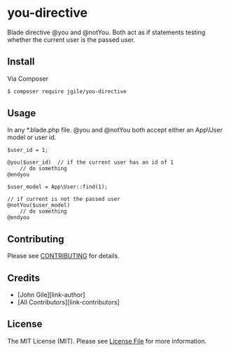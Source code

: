 # you-directive
Blade directive @you and @notYou.  Both act as if statements testing whether the current user is the passed user.

## Install

Via Composer

``` bash
$ composer require jgile/you-directive
```

## Usage

In any *.blade.php file.  @you and @notYou both accept either an App\User model or user id.

``` blade
$user_id = 1;

@you($user_id)  // if the current user has an id of 1
    // do something
@endyou
```

``` blade
$user_model = App\User::find(1);

// if current is not the passed user
@notYou($user_model)
    // do something
@endyou
```

## Contributing

Please see [CONTRIBUTING](CONTRIBUTING.md) for details.

## Credits

- [John Gile][link-author]
- [All Contributors][link-contributors]

## License

The MIT License (MIT). Please see [License File](LICENSE.md) for more information.
